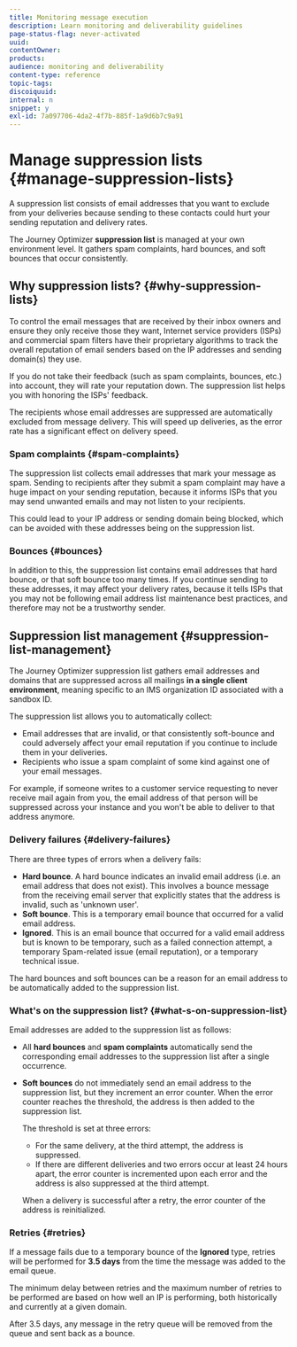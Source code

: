 ```yaml
---
title: Monitoring message execution
description: Learn monitoring and deliverability guidelines
page-status-flag: never-activated
uuid: 
contentOwner:
products:
audience: monitoring and deliverability
content-type: reference
topic-tags: 
discoiquuid:
internal: n
snippet: y
exl-id: 7a097706-4da2-4f7b-885f-1a9d6b7c9a91
---
```

# Manage suppression lists {#manage-suppression-lists}

A suppression list consists of email addresses that you want to exclude from your deliveries because sending to these contacts could hurt your sending reputation and delivery rates.

The Journey Optimizer **suppression list** is managed at your own environment level. It gathers spam complaints, hard bounces, and soft bounces that occur consistently.

## Why suppression lists? {#why-suppression-lists}

To control the email messages that are received by their inbox owners and ensure they only receive those they want, Internet service providers (ISPs) and commercial spam filters have their proprietary algorithms to track the overall reputation of email senders based on the IP addresses and sending domain(s) they use.

If you do not take their feedback (such as spam complaints, bounces, etc.) into account, they will rate your reputation down. The suppression list helps you with honoring the ISPs' feedback.

The recipients whose email addresses are suppressed are automatically excluded from message delivery. This will speed up deliveries, as the error rate has a significant effect on delivery speed.

### Spam complaints {#spam-complaints}

The suppression list collects email addresses that mark your message as spam. Sending to recipients after they submit a spam complaint may have a huge impact on your sending reputation, because it informs ISPs that you may send unwanted emails and may not listen to your recipients.

This could lead to your IP address or sending domain being blocked, which can be avoided with these addresses being on the suppression list.

### Bounces {#bounces}

In addition to this, the suppression list contains email addresses that hard bounce, or that soft bounce too many times. If you continue sending to these addresses, it may affect your delivery rates, because it tells ISPs that you may not be following email address list maintenance best practices, and therefore may not be a trustworthy sender.

## Suppression list management {#suppression-list-management}

The Journey Optimizer suppression list gathers email addresses and domains that are suppressed across all mailings **in a single client environment**, meaning specific to an IMS organization ID associated with a sandbox ID.

The suppression list allows you to automatically collect:
* Email addresses that are invalid, or that consistently soft-bounce and could adversely affect your email reputation if you continue to include them in your deliveries.
* Recipients who issue a spam complaint of some kind against one of your email messages.

For example, if someone writes to a customer service requesting to never receive mail again from you, the email address of that person will be suppressed across your instance and you won't be able to deliver to that address anymore.

<!--For each address, the basic reason for suppression (soft bounces, a hard bounce or a spam complaint) will be shown in the Suppression list.-->

### Delivery failures {#delivery-failures}

<!--Once a message is sent, the message logs allow you to view the delivery status for each recipient and the associated failure type and reason. [Learn more about monitoring message execution](monitoring.md). NO ACCESS TO LOGS YET-->

There are three types of errors when a delivery fails:

* **Hard bounce**. A hard bounce indicates an invalid email address (i.e. an email address that does not exist). This involves a bounce message from the receiving email server that explicitly states that the address is invalid, such as 'unknown user'.
* **Soft bounce**. This is a temporary email bounce that occurred for a valid email address.
* **Ignored**. This is an email bounce that occurred for a valid email address but is known to be temporary, such as a failed connection attempt, a temporary Spam-related issue (email reputation), or a temporary technical issue.

The hard bounces and soft bounces can be a reason for an email address to be automatically added to the suppression list.

### What's on the suppression list? {#what-s-on-suppression-list}

Email addresses are added to the suppression list as follows:

* All **hard bounces** and **spam complaints** automatically send the corresponding email addresses to the suppression list after a single occurrence.

* **Soft bounces** do not immediately send an email address to the suppression list, but they increment an error counter. When the error counter reaches the threshold, the address is then added to the suppression list.

    The threshold is set at three errors:
    * For the same delivery, at the third attempt, the address is suppressed.
    * If there are different deliveries and two errors occur at least 24 hours apart, the error counter is incremented upon each error and the address is also suppressed at the third attempt.

    When a delivery is successful after a retry, the error counter of the address is reinitialized.

### Retries {#retries}

If a message fails due to a temporary bounce of the **Ignored** type, retries will be performed for **3.5 days** from the time the message was added to the email queue.

The minimum delay between retries and the maximum number of retries to be performed are <!--managed by the Enhanced MTA,--> based on how well an IP is performing, both historically and currently at a given domain.

After 3.5 days, any message in the retry queue will be removed from the queue and sent back as a bounce.

